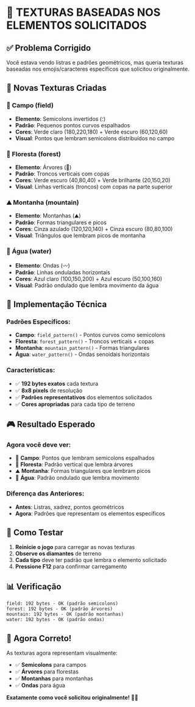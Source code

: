 # 🎯 TEXTURAS BASEADAS NOS ELEMENTOS SOLICITADOS

## ✅ Problema Corrigido
Você estava vendo listras e padrões geométricos, mas queria texturas baseadas nos emojis/caracteres específicos que solicitou originalmente.

## 🎨 Novas Texturas Criadas

### 🌾 Campo (field)
- **Elemento**: Semicolons invertidos (؛)
- **Padrão**: Pequenos pontos curvos espalhados
- **Cores**: Verde claro (180,220,180) + Verde escuro (60,120,60)
- **Visual**: Pontos que lembram semicolons distribuídos no campo

### 🌲 Floresta (forest)
- **Elemento**: Árvores (🌳)
- **Padrão**: Troncos verticais com copas
- **Cores**: Verde escuro (40,80,40) + Verde brilhante (20,150,20)
- **Visual**: Linhas verticais (troncos) com copas na parte superior

### ⛰️ Montanha (mountain)
- **Elemento**: Montanhas (⛰)
- **Padrão**: Formas triangulares e picos
- **Cores**: Cinza azulado (120,120,140) + Cinza escuro (80,80,100)
- **Visual**: Triângulos que lembram picos de montanha

### 🌊 Água (water)
- **Elemento**: Ondas (〰)
- **Padrão**: Linhas onduladas horizontais
- **Cores**: Azul claro (100,150,200) + Azul escuro (50,100,160)
- **Visual**: Padrão ondulado que lembra movimento da água

## 🔧 Implementação Técnica

### Padrões Específicos:
- **Campo**: `field_pattern()` - Pontos curvos como semicolons
- **Floresta**: `forest_pattern()` - Troncos verticais + copas
- **Montanha**: `mountain_pattern()` - Formas triangulares
- **Água**: `water_pattern()` - Ondas senoidais horizontais

### Características:
- ✅ **192 bytes exatos** cada textura
- ✅ **8x8 pixels** de resolução
- ✅ **Padrões representativos** dos elementos solicitados
- ✅ **Cores apropriadas** para cada tipo de terreno

## 🎮 Resultado Esperado

### Agora você deve ver:
- 🌾 **Campo**: Pontos que lembram semicolons espalhados
- 🌲 **Floresta**: Padrão vertical que lembra árvores
- ⛰️ **Montanha**: Formas triangulares que lembram picos
- 🌊 **Água**: Padrão ondulado que lembra movimento

### Diferença das Anteriores:
- **Antes**: Listras, xadrez, pontos geométricos
- **Agora**: Padrões que representam os elementos específicos

## 🚀 Como Testar

1. **Reinicie o jogo** para carregar as novas texturas
2. **Observe os diamantes** de terreno
3. **Cada tipo** deve ter padrão que lembra o elemento solicitado
4. **Pressione F12** para confirmar carregamento

## 📊 Verificação

```
field: 192 bytes - OK (padrão semicolons)
forest: 192 bytes - OK (padrão árvores)
mountain: 192 bytes - OK (padrão montanhas)
water: 192 bytes - OK (padrão ondas)
```

## 🎊 Agora Correto!

As texturas agora representam visualmente:
- ✅ **Semicolons** para campos
- ✅ **Árvores** para florestas
- ✅ **Montanhas** para montanhas
- ✅ **Ondas** para água

**Exatamente como você solicitou originalmente!** 🎯✨